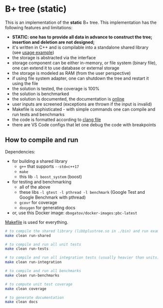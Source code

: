 # B+ tree (static)

This is an implementation of the **static** B+ tree.
This implementation has the following features and limitations:
- **STATIC: one has to provide all data in advance to construct the tree; insertion and deletion are not designed;**
- it's written in C++ and is compilable into a standalone shared library (see [usage example](./b-plus-tree/test/test-shared-lib.cpp))
- the storage is abstracted via the interface
- storage component can be either in-memory, or file system (binary file), one can extend it to use database or external storage
- the storage is modeled as RAM (from the user perspective)
- if using file system adapter, one can shutdown the tree and restart it using the file
- the solution is tested, the coverage is 100%
- the solution is benchmarked
- the solution is documented, the documentation is [online](https://bplustree.dbogatov.org/)
- user inputs are screened (exceptions are thrown if the input is invalid)
- Makefile is sophisticated - with simple commands one can compile and run tests and benchmarks
- the code is formatted according to [clang file](./.clang-format)
- there are VS Code configs that let one debug the code with breakpoints

## How to compile and run

Dependencies:
- for building a shared library
	- `g++` that supports `--std=c++17`
	- `make`
	- this lib `-l boost_system` (boost)
- for testing and benchmarking
	- all of the above
	- these libs `-l gtest -l pthread -l benchmark` (Google Test and Google Benchmark with pthread)
	- `gcovr` for coverage
	- `doxygen` for generating docs
- or, use this Docker image: `dbogatov/docker-images:pbc-latest`

[Makefile](./b-plus-tree/Makefile) is used for everything.

```bash
# to compile the shared library (libbplustree.so in ./bin) and run example code against it
make clean run-shared

# to compile and run all unit tests
make clean run-tests

# to compile and run all integration tests (usually heavier than units)
make clean run-integration

# to compile and run all benchmarks
make clean run-benchmarks

# to compute unit test coverage
make clean coverage

# to generate documentation
make clean docs
```
